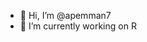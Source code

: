 - 👋 Hi, I’m @apemman7
- 👀 I’m currently working on R 

<!---
apemman7/apemman7 is a ✨ special ✨ repository because its `README.md` (this file) appears on your GitHub profile.
You can click the Preview link to take a look at your changes.
--->
